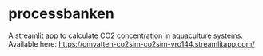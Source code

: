 # processbanken
A streamlit app to calculate CO2 concentration in aquaculture systems.
Available here: https://omvatten-co2sim-co2sim-vro144.streamlitapp.com/
